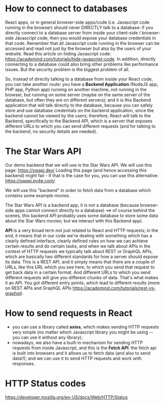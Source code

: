 # How to connect to databases
React apps, or in general browser-side apps/code (i.e. Javascript code running in the browser) should never DIRECTLY talk to a database: if you directly connect to a database server from inside your client-side / browser-side Javascript code, then you would expose your database credentials in that code.
Remember that all Javascript code running in the browser can be accessed and read not just by the browser but also by the users of your website. Read this article on hiding Javascript code: https://academind.com/tutorials/hide-javascript-code. In addition, directly connecting to a database could also bring other problems like performance issues. But the security problem is the biggest problem of all.

So, instead of directly talking to a database from inside your React code, you can take another route: you have a **Backend Application** (NodeJS app, PHP app, Python app) running on another machine, not running in the browser, but running on some server (maybe on the same server of the database, but often they are on different servers); and it is this Backend application that will talk directly to the database, because you can safely store and use database credentials on the backend application, since the backend cannot be viewed by the users; therefore, React will talk to the Backend, specifically to the Backend API, which is a server that exposes different URLs to which you can send different requests (and for talking to the backend, no security details are needed).

# The Star Wars API
Our demo backend that we will use is the Star Wars API.
We will use this page: https://swapi.dev/
Loading this page (and hence accessing this backend) might fail - if that is the case for you, you can use this alternative: https://swapi.py4e.com/

We will use this "backend" in order to fetch data from a database which contains some example movies.

The Star Wars API is a backend app, it is not a database (because browser-side apps cannot connect directly to a database) ==> of course behind the scenes, this backend API probably uses some database to store some data about the Star Wars movies; but we interact with this Backend app).

**API** is a very broad term not just related to React and HTTP requests; in the end, it means that in our code we're dealing with something which has a clearly defined interface, clearly defined rules on how we can achieve certain results and do certain tasks, and when we talk about APIs in the context of HTTP requests we typically talk about REST or GraphQL APIs, which are basically two different standards for how a server should expose its data.
This is a REST API, and it simply means that there are a couple of URLs, like this URL which you see here, to which you send that request to get back data in a certain format. And different URLs to which you send different requests will give you different chunks of data. That's what makes it an API. You got different entry points, which lead to different results (more on REST APIs and GraphQL APIs https://academind.com/tutorials/rest-vs-graphql).

# How to send requests in React
- you can use a library called **axios**, which makes sending HTTP requests very simple (no matter which Javascript library you might be using -- you can use it without any library);
- nowadays, we also have a built-in mechanism for sending HTTP requests from inside Javascript, and this is the **Fetch API**: the fetch api is built into browsers and it allows us to fetch data (and also to send data!!); and we can use it to send HTTP requests and work with responses.

# HTTP Status codes
https://developer.mozilla.org/en-US/docs/Web/HTTP/Status